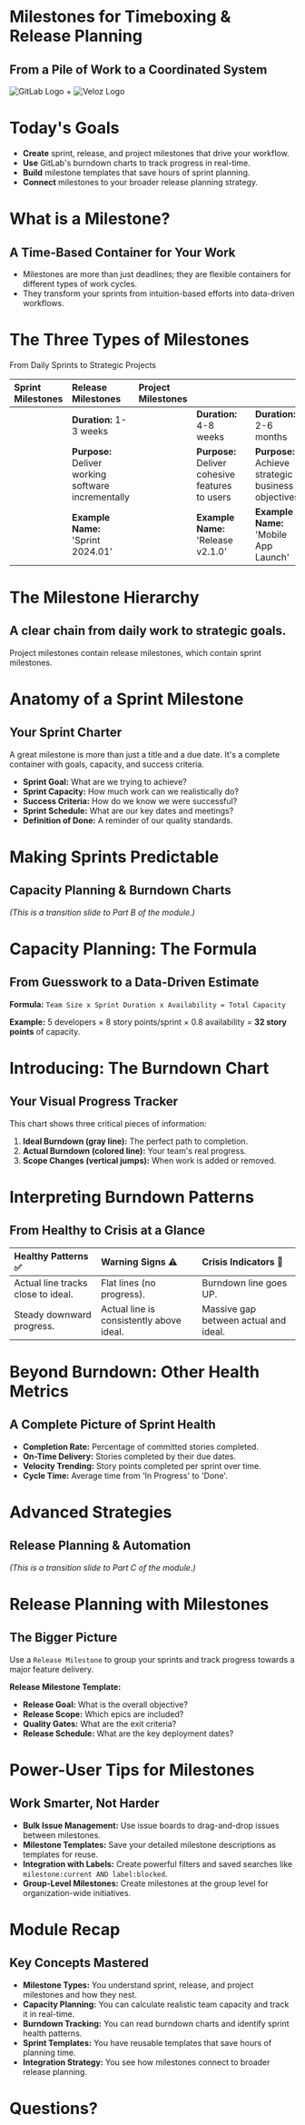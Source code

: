 # Milestones for Timeboxing & Release Planning

## From a Pile of Work to a Coordinated System

![GitLab Logo](https://about.gitlab.com/images/press/logo/png/gitlab-icon-rgb.png) + ![Veloz Logo](https://img1.wsimg.com/isteam/ip/55a4d049-b669-44b1-befb-5cbb852ac163/Veloz-Logo.svg/:/rs=w:59,h:59,cg:true,m/cr=w:59,h:59/qt=q:100/ll)


# Today's Goals

* **Create** sprint, release, and project milestones that drive your workflow.  
* **Use** GitLab's burndown charts to track progress in real-time.  
* **Build** milestone templates that save hours of sprint planning.  
* **Connect** milestones to your broader release planning strategy.

# What is a Milestone?

## A Time-Based Container for Your Work

* Milestones are more than just deadlines; they are flexible containers for different types of work cycles.  
* They transform your sprints from intuition-based efforts into data-driven workflows.

# The Three Types of Milestones

From Daily Sprints to Strategic Projects

| Sprint Milestones | Release Milestones | Project Milestones |  |  |  |
| :---- | :---- | :---- | :---- | :---- | :---- |
|  | **Duration:** 1-3 weeks |  | **Duration:** 4-8 weeks |  | **Duration:** 2-6 months |
|  | **Purpose:** Deliver working software incrementally |  | **Purpose:** Deliver cohesive features to users |  | **Purpose:** Achieve strategic business objectives |
|  | **Example Name:** 'Sprint 2024.01' |  | **Example Name:** 'Release v2.1.0' |  | **Example Name:** 'Mobile App Launch' |


# The Milestone Hierarchy

## A clear chain from daily work to strategic goals.

Project milestones contain release milestones, which contain sprint milestones.

# Anatomy of a Sprint Milestone

## Your Sprint Charter

A great milestone is more than just a title and a due date. It's a complete container with goals, capacity, and success criteria.

* **Sprint Goal:** What are we trying to achieve?  
* **Sprint Capacity:** How much work can we realistically do?  
* **Success Criteria:** How do we know we were successful?  
* **Sprint Schedule:** What are our key dates and meetings?  
* **Definition of Done:** A reminder of our quality standards.

# Making Sprints Predictable

## Capacity Planning & Burndown Charts

*(This is a transition slide to Part B of the module.)*

# Capacity Planning: The Formula

## From Guesswork to a Data-Driven Estimate

**Formula:** `Team Size x Sprint Duration x Availability = Total Capacity`

**Example:** 5 developers × 8 story points/sprint × 0.8 availability \= **32 story points** of capacity.

# Introducing: The Burndown Chart

## Your Visual Progress Tracker

This chart shows three critical pieces of information:

1. **Ideal Burndown (gray line):** The perfect path to completion.  
2. **Actual Burndown (colored line):** Your team's real progress.  
3. **Scope Changes (vertical jumps):** When work is added or removed.

# Interpreting Burndown Patterns

## From Healthy to Crisis at a Glance

| Healthy Patterns ✅ | Warning Signs ⚠️ | Crisis Indicators 🚨 |
| :---- | :---- | :---- |
| Actual line tracks close to ideal. | Flat lines (no progress). | Burndown line goes UP. |
| Steady downward progress. | Actual line is consistently above ideal. | Massive gap between actual and ideal. |


# Beyond Burndown: Other Health Metrics

## A Complete Picture of Sprint Health

* **Completion Rate:** Percentage of committed stories completed.  
* **On-Time Delivery:** Stories completed by their due dates.  
* **Velocity Trending:** Story points completed per sprint over time.  
* **Cycle Time:** Average time from 'In Progress' to 'Done'.

# Advanced Strategies

## Release Planning & Automation

*(This is a transition slide to Part C of the module.)*

# Release Planning with Milestones

## The Bigger Picture

Use a `Release Milestone` to group your sprints and track progress towards a major feature delivery.

**Release Milestone Template:**

* **Release Goal:** What is the overall objective?  
* **Release Scope:** Which epics are included?  
* **Quality Gates:** What are the exit criteria?  
* **Release Schedule:** What are the key deployment dates?

# Power-User Tips for Milestones

## Work Smarter, Not Harder

* **Bulk Issue Management:** Use issue boards to drag-and-drop issues between milestones.  
* **Milestone Templates:** Save your detailed milestone descriptions as templates for reuse.  
* **Integration with Labels:** Create powerful filters and saved searches like `milestone:current AND label:blocked`.  
* **Group-Level Milestones:** Create milestones at the group level for organization-wide initiatives.

# Module Recap

## Key Concepts Mastered

* **Milestone Types:** You understand sprint, release, and project milestones and how they nest.  
* **Capacity Planning:** You can calculate realistic team capacity and track it in real-time.  
* **Burndown Tracking:** You can read burndown charts and identify sprint health patterns.  
* **Sprint Templates:** You have reusable templates that save hours of planning time.  
* **Integration Strategy:** You see how milestones connect to broader release planning.

# Questions?
